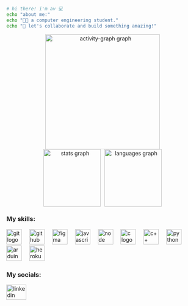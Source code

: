 ```bash
# hi there! i'm av 💻
echo "about me:"
echo "👨‍💻 a computer engineering student."
echo "🚀 let's collaborate and build something amazing!"
```



<div align="center">
    <img src="https://github-readme-activity-graph.vercel.app/graph?username=aviskarrr&radius=16&theme=vue&area=true&order=5" height="300" alt="activity-graph graph"  />
    <div style="display: flex; justify-content: center; align-items: center; gap: 10px;">
  <img src="https://github-readme-stats.vercel.app/api?username=aviskarrr&hide_title=false&hide_rank=false&show_icons=true&include_all_commits=true&count_private=false&disable_animations=false&theme=vue&locale=en&hide_border=false&order=1" height="150" alt="stats graph" />
  <img src="https://github-readme-stats.vercel.app/api/top-langs?username=aviskarrr&locale=en&hide_title=false&layout=compact&card_width=320&langs_count=5&theme=vue&hide_border=false&order=2" height="150" alt="languages graph" />
    </div>
</div>






### My skills:

<div align="left">
  <img src = "https://raw.githubusercontent.com/marwin1991/profile-technology-icons/refs/heads/main/icons/git.png" height = "40" alt = "git logo"/>
  <img width="12" />
  <img src="https://raw.githubusercontent.com/marwin1991/profile-technology-icons/refs/heads/main/icons/github.png" height="40" alt="github logo"  />
  <img width="12" />
  <img src="https://raw.githubusercontent.com/marwin1991/profile-technology-icons/refs/heads/main/icons/figma.png" height="40" alt="figma logo"  />
  <img width="12" />
  <img src="https://raw.githubusercontent.com/marwin1991/profile-technology-icons/refs/heads/main/icons/javascript.png" height="40" alt="javascript logo"  />
  <img width="12" />
  <img src="https://raw.githubusercontent.com/marwin1991/profile-technology-icons/refs/heads/main/icons/node_js.png" height="40" alt="node logo"  />
  <img width="12" />
  <img src="https://raw.githubusercontent.com/marwin1991/profile-technology-icons/refs/heads/main/icons/c.png" height="40" alt="c logo"  />
  <img width="12" />
  <img src="https://raw.githubusercontent.com/marwin1991/profile-technology-icons/refs/heads/main/icons/c++.png" height="40" alt="c++ logo"  />
  <img width="12" />
  <img src="https://raw.githubusercontent.com/marwin1991/profile-technology-icons/refs/heads/main/icons/python.png" height="40" alt="python logo"  />
  <img width="12" />
  <img src="https://raw.githubusercontent.com/marwin1991/profile-technology-icons/refs/heads/main/icons/arduino.png" height="40" alt="arduino logo"  />
  <img width="12" />
  <img src="https://cdn.jsdelivr.net/gh/devicons/devicon/icons/heroku/heroku-original.svg" height="40" alt="heroku logo"  />
  <img width="12" />
</div>

### My socials:

<div align="left">
  <a href="https://www.linkedin.com/in/aviskarpoudel/" target="_blank">
    <img src="https://raw.githubusercontent.com/maurodesouza/profile-readme-generator/master/src/assets/icons/social/linkedin/default.svg" width="52" height="40" alt="linkedin logo"  />
  </a>
</div>

###
